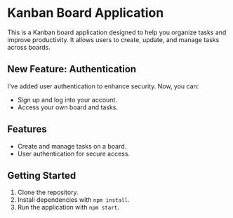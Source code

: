 # Kanban Board Application

This is a Kanban board application designed to help you organize tasks and improve productivity. It allows users to create, update, and manage tasks across boards.

## New Feature: Authentication

I've added user authentication to enhance security. Now, you can:

- Sign up and log into your account.
- Access your own board and tasks.

## Features

- Create and manage tasks on a board.
- User authentication for secure access.

## Getting Started

1. Clone the repository.
2. Install dependencies with `npm install`.
3. Run the application with `npm start`.
